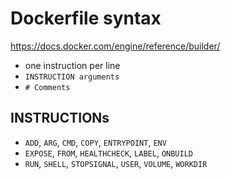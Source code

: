 # Dockerfile syntax
https://docs.docker.com/engine/reference/builder/
 - one instruction per line
 - `INSTRUCTION arguments`
 - `# Comments`
## INSTRUCTIONs
 - `ADD`, `ARG`, `CMD`, `COPY`, `ENTRYPOINT`, `ENV`
 - `EXPOSE`, `FROM`, `HEALTHCHECK`, `LABEL`, `ONBUILD`
 - `RUN`, `SHELL`, `STOPSIGNAL`, `USER`, `VOLUME`, `WORKDIR`

